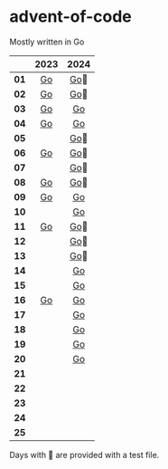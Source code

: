# advent-of-code

Mostly written in Go

|        | 2023 | 2024 |
|------  |:----:|:----:|
| **01** | [Go](./go/2023/01/day01.go) | [Go](./go/2024/01/day01.go)🧪 |
| **02** | [Go](./go/2023/02/day02.go) | [Go](./go/2024/02/day02.go)🧪 |
| **03** | [Go](./go/2023/03/day03.go) | [Go](./go/2024/03/day03.go) |
| **04** | [Go](./go/2023/04/day04.go)| [Go](./go/2024/04/day04.go) |
| **05** | |[Go](./go/2024/05/day05.go)🧪 |
| **06** | [Go](./go/2023/06/day06.go)| [Go](./go/2024/06/day06.go)🧪 |
| **07** | | [Go](./go/2024/07/day07go)🧪 |
| **08** | [Go](./go/2023/08/day08.go)| [Go](./go/2024/08/day08go)🧪 |
| **09** | [Go](./go/2023/09/day09.go)| [Go](./go/2024/09/day09go)|
| **10** | | [Go](./go/2024/10/day10go)|
| **11** | [Go](./go/2023/11/day11.go)| [Go](./go/2024/11/day11.go)🧪|
| **12** | |[Go](./go/2024/12/day12.go)🧪|
| **13** | |[Go](./go/2024/13/day13.go)🧪|
| **14** | | [Go](./go/2024/14/day14.go)|
| **15** | | [Go](./go/2024/15/day15.go)|
| **16** | [Go](./go/2023/16/day16.go) | [Go](./go/2024/16/day16.go)|
| **17** | | [Go](./go/2024/17/day17.go)|
| **18** | | [Go](./go/2024/18/day18.go)|
| **19** | | [Go](./go/2024/19/day19.go)|
| **20** | | [Go](./go/2024/20/day20.go)|
| **21** |
| **22** |
| **23** |
| **24** |
| **25** |


Days with 🧪 are provided with a test file.
